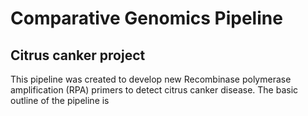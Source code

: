 # Comparative Genomics Pipeline 
## Citrus canker project

This pipeline was created to develop new Recombinase polymerase amplification (RPA) primers to detect citrus canker disease. The basic outline of the pipeline is  
  
